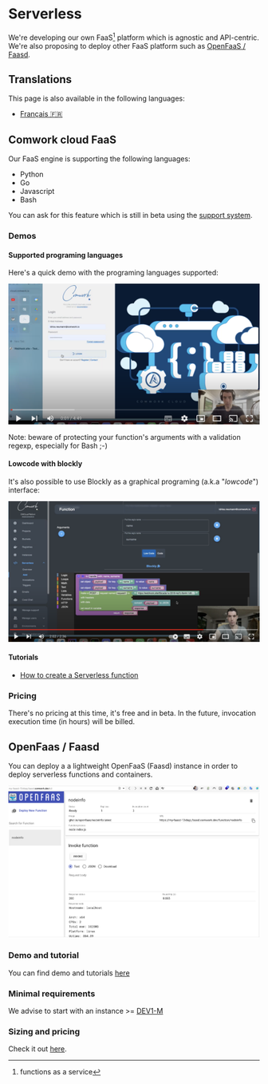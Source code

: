 # Serverless

We're developing our own FaaS[^1] platform which is agnostic and API-centric. We're also proposing to deploy other FaaS platform such as [OpenFaaS / Faasd](https://www.openfaas.com/blog/introducing-faasd/).

[^1]: functions as a service

## Translations

This page is also available in the following languages:
* [Français 🇫🇷](./translations/fr/serverless.md)

## Comwork cloud FaaS

Our FaaS engine is supporting the following languages:
* Python
* Go
* Javascript
* Bash

You can ask for this feature which is still in beta using the [support system](./tutorials/console/public/support.md).

### Demos

#### Supported programing languages

Here's a quick demo with the programing languages supported:

[![demo_faas](./img/demo_faas.png)](https://youtu.be/WgD2QlLeYtg)

Note: beware of protecting your function's arguments with a validation regexp, especially for Bash ;-)

#### Lowcode with blockly

It's also possible to use Blockly as a graphical programing (a.k.a "_lowcode_") interface:

[![demo_blockly](./img/demo_blockly.png)](https://youtu.be/ikBNQmlXJY8)

#### Tutorials

- [How to create a Serverless function](./tutorials/faas/how_to_create_a_function.md)

### Pricing

There's no pricing at this time, it's free and in beta. In the future, invocation execution time (in hours) will be billed.

## OpenFaas / Faasd

You can deploy a a lightweight OpenFaaS (Faasd) instance in order to deploy serverless functions and containers.

![faasd_gui](./img/faasd_gui.png)

### Demo and tutorial

You can find demo and tutorials [here](./tutorials/faasd.md)

### Minimal requirements

We advise to start with an instance >= [DEV1-M](./sizing_pricing.md)

### Sizing and pricing

Check it out [here](./sizing_pricing.md).
